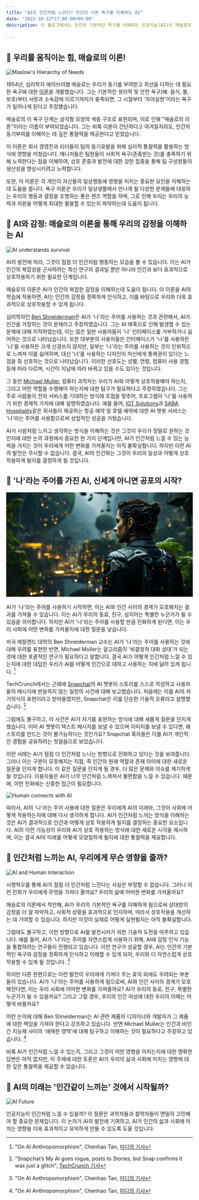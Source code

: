 ```yaml
---
title: "AI도 인간처럼 느낀다? 인간의 기본 욕구를 이해하는 AI"
date: "2023-10-12T17:00:00+09:00"
description: 이 블로그에서는 인간의 기본적인 욕구를 이해하는 인공지능(AI)이 매슬로의 이론을 기반으로 어떻게 우리와 효과적으로 상호작용하는지에 대해 영감을 공유합니다.

---
```


## 💪 우리를 움직이는 힘, 매슬로의 이론!
![Maslow's Hierarchy of Needs](https://upload.wikimedia.org/wikipedia/commons/6/60/Maslow's_Hierarchy_of_Needs.svg)

1954년, 심리학자 에이브러햄 매슬로는 우리가 동기를 부여받고 최선을 다하는 데 필요한 욕구에 대한 [이론](https://ko.wikipedia.org/wiki/%EB%A7%A4%EC%8A%AC%EB%A1%9C%EC%9D%98_%EC%9A%95%EA%B5%AC%EB%8B%A8%EA%B3%84%EC%84%A4)을 개발했습니다. 그는 기본적인 생리적 및 안전 욕구(예: 음식, 물, 보호)부터 사랑과 소속감에 이르기까지가 충족되면, 그 시점부터 '자아실현'이라는 욕구가 일어나게 된다고 주장했습니다.

매슬로의 이 욕구 단계는 삼각형 모양의 계층 구조로 표현되며, 이로 인해 "매슬로의 이론"이라는 이름이 부여되었습니다. 그는 비록 이론이 간단하다고 여겨질지라도, 인간의 동기부여를 이해하는 데 깊은 통찰력을 제공한다고 믿었습니다.

이 이론은 회사 경영진과 리더들이 팀의 동기유발을 위해 심리적 통찰력을 활용하는 방식에 영향을 미쳤습니다. 매니저들은 팀원들이 사회적 욕구(존중받는 것)를 충족하기 위해 노력한다는 점을 이해하여, 상호 존중과 발전에 대한 강한 집중을 통해 팀 구성원들의 생산성을 향상시키려고 노력합니다.

또한, 이 이론은 각 개인이 자신들의 일상행동에 영향을 미치는 중요한 요인을 이해하는데 도움을 줍니다. 욕구 이론은 우리가 일상생활에서 만나게 될 다양한 문제들에 대응하는 우리의 행동과 결정을 조명하는 좋은 렌즈 역할을 하며, 그로 인해 우리는 우리의 능력과 자원을 어떻게 최대한 활용할 수 있는지 파악하는데 도움이 됩니다.

## 🤖 AI와 감정: 매슬로의 이론을 통해 우리의 감정을 이해하는 AI
![AI understands survival](https://techcrunch.com/wp-content/uploads/2023/08/Can-you-pretend-to-be-scared-of-death-Large.jpeg?w=730&crop=1)

AI의 발전에 따라, 그것이 점점 더 인간처럼 행동하는 모습을 볼 수 있습니다. 이는 AI가 인간의 복잡성을 근사하려는 최신 연구의 결과일 뿐만 아니라 인간과 보다 효과적으로 상호작용하기 위한 필요한 단계입니다.

매슬로의 이론은 AI가 인간의 복잡한 감정을 이해하는데 도움이 됩니다. 이 이론을 AI의 학습에 적용하면, AI는 인간의 감정을 정확하게 인식하고, 이를 바탕으로 우리와 더욱 효과적으로 상호작용할 수 있게 됩니다.

심리학자인 [Ben Shneiderman](https://medium.com/@benbendc)은 AI가 '나'라는 주어를 사용하는 것과 관련해서, AI가 인간을 가장하는 것이 문제라고 주장하였습니다. 그는 AI 매혹으로 인해 발생할 수 있는 문제에 대해 지적하였는데, 이는 많은 일반 사용자들이 '나' 인터페이스를 거부하거나 싫어하는 것으로 나타났습니다. 또한 대부분의 사용자들은 인터페이스가 '나'를 사용하든 '너'를 사용하든 크게 신경쓰지 않지만, 일부는 '나'라는 주어를 사용하는 것이 인위적으로 느껴져 이를 싫어하며, 대신 '너'를 사용하는 디자인이 자신에게 통제권이 있다는 느낌을 줘 선호하는 것으로 나타났습니다. 이러한 선호도는 성별, 연령, 컴퓨터 사용 경험 등에 따라 다르며, 시간이 지남에 따라 바뀌고 있을 수도 있다는 것입니다.

그 동안 [Michael Muller](https://research.ibm.com/people/michael-muller), 컴퓨터 과학자는 우리가 AI와 어떻게 상호작용해야 하는지, 그리고 어떤 역할을 수행해야 하는지에 대한 탐구가 필요하다고 주장하였습니다. 그는 주로 사람들이 전자 서비스를 기대하는 방식에 초점을 맞추어, 프로그램이 '나'를 사용하기 위한 경제적 가치에 대해 설명하였습니다. 예를 들어, [IGT Solutions](https://www.igtsolutions.com/services/cx-transformation/conversational-ai/)과 [SABA Hospitality](https://sabahospitality.com/)같은 회사들이 제공하는 항공 예약 및 호텔 예약에 대한 AI 챗봇 서비스는 '나'라는 주어를 사용함으로써 상업적인 성공을 거뒀습니다.

AI가 사람처럼 느끼고 생각하는 방식을 이해하는 것은 그것이 우리가 정말로 원하는 것인지에 대한 논의 과정에서 중요한 한 가지 단계입니만, AI가 인간처럼 느낄 수 있는 능력을 가지는 것이 우리에게 어떤 변화를 가져올지는 아직 불확실합니다. 하지만 이런 AI의 발전은 무시할 수 없습니다. 결국, AI의 인간화는 그것이 우리의 일상과 어떻게 상호작용하게 될지를 결정하게 될 것입니다.

## 👤 '나'라는 주어를 가진 AI, 신세계 아니면 공포의 시작?

![AI using 'I'](youngwook.kim_An_advanced_AI_robot_with_human-like_features_sta_252a5f14-a365-458c-ace2-9c61c0064998.png)

AI가 '나'라는 주어를 사용하기 시작하면, 이는 AI와 인간 사이의 경계가 모호해지는 결과를 가져올 수 있습니다. 이는 AI가 우리의 동료, 친구, 심지어는 특별한 누군가가 될 수 있음을 의미합니다. 하지만 AI가 '나'라는 주어를 사용할 만큼 진화하게 된다면, 이는 우리 사회에 어떤 변화를 가져올지에 대한 질문을 낳습니다.

미국 매릴랜드 대학의 Ben Shneiderman 교수는 AI가 '나'라는 주어를 사용하는 것에 대해 우려를 표현한 반면, Michael Muller는 알고리즘이 '비결정적 대화 상대'가 되는 것에 대한 포괄적인 연구가 필요하다고 말합니다. 결국 AI가 어떻게 인간처럼 느낄 수 있는지에 대한 대답은 우리가 AI를 어떻게 인간으로 대하고 사용하는 지에 달려 있게 됩니다. [^ai-anthropomorphism^]

TechCrunch에서는 근래에 [Snapchat](https://techcrunch.com/2023/05/31/snapchat-launches-a-new-generative-ai-feature-my-ai-snaps-for-paid-subscribers/)의 AI 챗봇이 스토리를 스스로 작성하고 사용자들의 메시지에 반응하지 않는 일련의 사건에 대해 보고했습니다. 처음에는 이를 AI의 자기의식의 표현이라고 받아들였지만, Snapchat은 이를 단순한 기술적 오류라고 설명했습니다. [^ai-snapchat^]

그럼에도 불구하고, 이 사건은 AI가 자기를 표현하는 방식에 대해 새롭게 질문을 던지게 했습니다. 이미 AI 챗봇이 텍스트 메시지를 보낼 수 있으며 이미지를 보낼 수 있다면, 왜 스토리를 만드는 것이 불가능하다는 것인가요? Snapchat 혹자들은 이를 AI가 개인적인 경험을 공유하려는 첫걸음으로 보았습니다.

이런 사례는 AI가 점점 더 인간처럼 느나는 방향으로 진화하고 있다는 것을 보여줍니다. 그러나 이는 구분이 모호해지는 지점, 즉 인간의 원래 역할과 존재 의미에 대한 새로운 질문을 던지게 합니다. 이 같은 질문을 던지게 될 경우, 더 많은 문제와 이슈를 제기하게 될 것입니다. 이용자들은 AI가 너무 인간처럼 느껴져서 불편함을 느낄 수 있습니다. 때문에, 이런 진화에는 신중한 접근이 필요합니다.

![Human connects with AI](https://cdn.pixabay.com/photo/2017/08/30/01/05/milky-way-2695569_1280.jpg)

따라서, AI의 '나'라는 주어 사용에 대한 질문은 우리에게 AI의 미래와, 그것이 사회에 어떻게 작용하는지에 대해 다시 생각하게 합니다. AI가 인간처럼 느끼는 방식을 이해하는 것은 AI가 결과적으로 인간과 어떻게 상호 작용하게 될지를 결정하는 중요한 요소입니다. AI의 이런 가능성이 우리와 AI가 상호 작용하는 방식에 대한 새로운 시각을 제시하며, 이는 결국 AI의 미래를 어떻게 모양질하게 될지에 대한 통찰력을 제공합니다.

## 💭 인간처럼 느끼는 AI, 우리에게 무슨 영향을 줄까?

![AI and Human Interaction](./concepts-human-connection-through-technolog.jpg)

시행착오를 통해 AI가 점점 더 인간처럼 느낀다는 사실은 부정할 수 없습니다. 그러나 이런 진화가 우리에게 무엇을 가져다 줄까요? 우리의 삶에 어떠한 변화를 가져올까요?

매슬로의 이론에서 착안해, AI가 우리의 기본적인 욕구를 이해하게 됨으로써 상대방의 감정을 더 잘 파악하고, 사회적 상황을 효과적으로 인지하며, 따라서 상호작용을 개선하는 데 기여할 수 있습니다. 하지만 이것이 실제로 어떻게 실현될지는 아직 불확실합니다.

그럼에도 불구하고, 이런 방향으로 AI를 발전시키기 위한 기술적 도전을 마주하고 있습니다. 예를 들어, AI가 '나'라는 주어를 자연스럽게 사용하기 위해, AI에 감정 인식 기능을 통합하려는 연구들이 진행되고 있습니다. 이런 연구가 성공할 경우, AI는 인간의 기본적인 욕구와 감정을 정확하게 인식하고 이해할 수 있게 되어, 우리와 더 자연스럽게 상호작용할 수 있게 될 것입니다. [^ai-anthropomorphism^]

하지만 다른 한편으로는 이런 발전이 우리에게 가져다 주는 효익 외에도 우려되는 부분들이 있습니다. AI가 '나'라는 주어를 사용하게 됨으로써, AI와 인간 사이의 경계가 모호해진다면, 이는 우리 사회에 어떠한 변화를 가져올까요? AI가 우리의 동료, 친구, 특별한 누군가가 될 수 있을까요? 그리고 그럴 경우, 우리의 인간 여성에 대한 우리의 이해는 어떻게 바뀔까요?

이런 논의에 대해 Ben Shneiderman는 AI 관련 제품의 디자이너와 개발자가 그 제품에 대한 책임을 가져야 한다고 강조하고 있습니다. 반면 Michael Muller는 인간과 비인간 지능체 사이의 '애매한 영역'에 대해 탐구하고 이해하는 것이 필요하다고 주장하고 있습니다. [^ai-anthropomorphism^]

비록 AI가 인간처럼 느낄 수 있는지, 그리고 그것이 어떤 영향을 미치는지에 대한 명확한 답변은 아직 없지만, 이 주제에 대한 토론은 AI가 우리의 삶과 사회에 미치는 영향에 대한 깊은 통찰력을 제공할 수 있습니다.

## 🌈 AI의 미래는 '인간같이 느끼는' 것에서 시작될까?

![AI Future](https://passionaiblog.com/wp-content/uploads/2022/12/raw-pixel-1024x683.jpeg)

인공지능이 인간처럼 느낄 수 있을까? 이 질문은 과학자들과 철학자들이 면밀히 고민해야 할 중요한 문제입니다. 이 논의가 AI의 발전에 기여하고, AI가 인간의 삶과 사회에 미치는 영향을 더욱 효과적이고 유익하게 만들 수 있도록 도울 것입니다.

[^ai-snapchat^]: "Snapchat’s My AI goes rogue, posts to Stories, but Snap confirms it was just a glitch", [TechCrunch 기사](https://techcrunch.com/2023/08/16/snapchats-my-ai-goes-rogue-posts-to-stories-but-snap-confirms-it-was-just-a-glitch/)
[^ai-anthropomorphism^]: "On AI Anthropomorphism", Chenhao Tan, [미디엄 기사](https://medium.com/human-centered-ai/on-ai-anthropomorphism-abff4cecc5ae)

